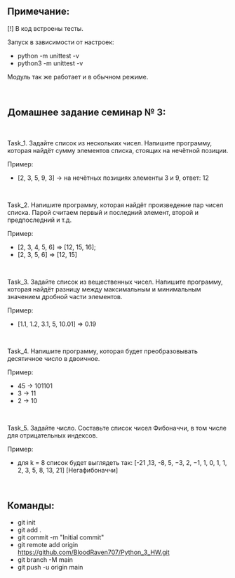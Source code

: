 ## Примечание:
[!] В код встроены тесты. 

Запуск в зависимости от настроек:
- python -m unittest -v
- python3 -m unittest -v

Модуль так же работает и в обычном режиме.

<br />

## Домашнее задание семинар № 3:

<br />

Task_1. Задайте список из нескольких чисел. Напишите программу, которая найдёт сумму элементов списка, стоящих на нечётной позиции.

Пример:
- [2, 3, 5, 9, 3] -> на нечётных позициях элементы 3 и 9, ответ: 12

<br />

Task_2. Напишите программу, которая найдёт произведение пар чисел списка. Парой считаем первый и последний элемент, второй и предпоследний и т.д.

Пример:
- [2, 3, 4, 5, 6] => [12, 15, 16];
- [2, 3, 5, 6] => [12, 15]

<br />

Task_3. Задайте список из вещественных чисел. Напишите программу, которая найдёт разницу между максимальным и минимальным значением дробной части элементов.

Пример:
- [1.1, 1.2, 3.1, 5, 10.01] => 0.19

<br />

Task_4. Напишите программу, которая будет преобразовывать десятичное число в двоичное.

Пример:
- 45 -> 101101
- 3 -> 11
- 2 -> 10

<br />

Task_5. Задайте число. Составьте список чисел Фибоначчи, в том числе для отрицательных индексов.

Пример:
- для k = 8 список будет выглядеть так: [-21 ,13, -8, 5, −3, 2, −1, 1, 0, 1, 1, 2, 3, 5, 8, 13, 21] [Негафибоначчи]

<br />

## Команды:

- git init
- git add .
- git commit -m "Initial commit"
- git remote add origin https://github.com/BloodRaven707/Python_3_HW.git
- git branch -M main
- git push -u origin main

